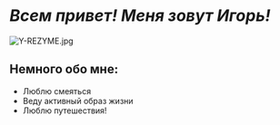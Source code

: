 # ***Всем привет! Меня зовут Игорь!***
![Y-REZYME.jpg](https://im.wampi.ru/2022/12/09/Y-REZYME.jpg)
## Немного обо мне:
* Люблю смеяться
* Веду активный образ жизни
* Люблю путешествия!